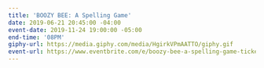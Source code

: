 ```yaml
---
title: 'BOOZY BEE: A Spelling Game'
date: 2019-06-21 20:45:00 -04:00
event-date: 2019-11-24 19:00:00 -05:00
end-time: '08PM'
giphy-url: https://media.giphy.com/media/HgirkVPmAATTO/giphy.gif
event-url: https://www.eventbrite.com/e/boozy-bee-a-spelling-game-tickets-78196885991
---
```


